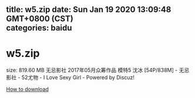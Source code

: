 
title: w5.zip
date: Sun Jan 19 2020 13:09:48 GMT+0800 (CST)    
categories: baidu
---

# w5.zip
size: 819.60 MB
 无忌影社 2017年05月众筹作品 模特5 沈冰 [54P/838M] - 无忌影社 - 52尤物 - I Love Sexy Girl - Powered by Discuz!
 

[How to download](https://bpcam.bemobtrk.com/go/2ceec3aa-1ca2-46d6-b9ff-aaa5c184517c?jno=59)